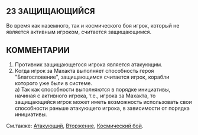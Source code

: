 23 ЗАЩИЩАЮЩИЙСЯ
---

Во время как наземного, так и космического боя игрок, который не является активным игроком, считается защищающимся.

КОММЕНТАРИИ
---
1) Противник защищающегося игрока является атакующим.
2) Когда игрок за Махакта выполняет способность героя "Благословение", защищающимся считается игрок, корабли которого уже были в системе.  
  а) Так как способности выполняются в порядке инициативы, начиная с активного игрока, т.е., игрока за Махакта, то защищающийся игрок может иметь возможность использовать свои способности раньше атакующего игрока, в зависимости от порядка инициативы.


См.также: [Атакующий](attacker.md), [Вторжение](invasion.md), [Космический бой](space_combat.md).
